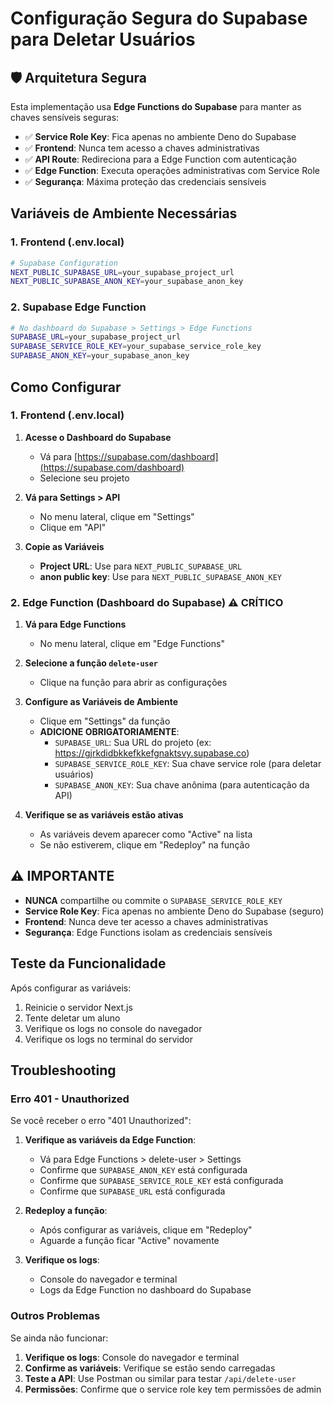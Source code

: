 # Configuração Segura do Supabase para Deletar Usuários

## 🛡️ Arquitetura Segura

Esta implementação usa **Edge Functions do Supabase** para manter as chaves sensíveis seguras:

- ✅ **Service Role Key**: Fica apenas no ambiente Deno do Supabase
- ✅ **Frontend**: Nunca tem acesso a chaves administrativas
- ✅ **API Route**: Redireciona para a Edge Function com autenticação
- ✅ **Edge Function**: Executa operações administrativas com Service Role
- ✅ **Segurança**: Máxima proteção das credenciais sensíveis

## Variáveis de Ambiente Necessárias

### 1. Frontend (.env.local)
```bash
# Supabase Configuration
NEXT_PUBLIC_SUPABASE_URL=your_supabase_project_url
NEXT_PUBLIC_SUPABASE_ANON_KEY=your_supabase_anon_key
```

### 2. Supabase Edge Function
```bash
# No dashboard do Supabase > Settings > Edge Functions
SUPABASE_URL=your_supabase_project_url
SUPABASE_SERVICE_ROLE_KEY=your_supabase_service_role_key
SUPABASE_ANON_KEY=your_supabase_anon_key
```

## Como Configurar

### 1. Frontend (.env.local)
1. **Acesse o Dashboard do Supabase**
   - Vá para [https://supabase.com/dashboard](https://supabase.com/dashboard)
   - Selecione seu projeto

2. **Vá para Settings > API**
   - No menu lateral, clique em "Settings"
   - Clique em "API"

3. **Copie as Variáveis**
   - **Project URL**: Use para `NEXT_PUBLIC_SUPABASE_URL`
   - **anon public key**: Use para `NEXT_PUBLIC_SUPABASE_ANON_KEY`

### 2. Edge Function (Dashboard do Supabase) ⚠️ CRÍTICO
1. **Vá para Edge Functions**
   - No menu lateral, clique em "Edge Functions"

2. **Selecione a função `delete-user`**
   - Clique na função para abrir as configurações

3. **Configure as Variáveis de Ambiente**
   - Clique em "Settings" da função
   - **ADICIONE OBRIGATORIAMENTE**:
     - `SUPABASE_URL`: Sua URL do projeto (ex: https://gjrkdidbkkefkkefgnaktsvy.supabase.co)
     - `SUPABASE_SERVICE_ROLE_KEY`: Sua chave service role (para deletar usuários)
     - `SUPABASE_ANON_KEY`: Sua chave anônima (para autenticação da API)

4. **Verifique se as variáveis estão ativas**
   - As variáveis devem aparecer como "Active" na lista
   - Se não estiverem, clique em "Redeploy" na função

## ⚠️ IMPORTANTE

- **NUNCA** compartilhe ou commite o `SUPABASE_SERVICE_ROLE_KEY`
- **Service Role Key**: Fica apenas no ambiente Deno do Supabase (seguro)
- **Frontend**: Nunca deve ter acesso a chaves administrativas
- **Segurança**: Edge Functions isolam as credenciais sensíveis

## Teste da Funcionalidade

Após configurar as variáveis:

1. Reinicie o servidor Next.js
2. Tente deletar um aluno
3. Verifique os logs no console do navegador
4. Verifique os logs no terminal do servidor

## Troubleshooting

### Erro 401 - Unauthorized
Se você receber o erro "401 Unauthorized":

1. **Verifique as variáveis da Edge Function**:
   - Vá para Edge Functions > delete-user > Settings
   - Confirme que `SUPABASE_ANON_KEY` está configurada
   - Confirme que `SUPABASE_SERVICE_ROLE_KEY` está configurada
   - Confirme que `SUPABASE_URL` está configurada

2. **Redeploy a função**:
   - Após configurar as variáveis, clique em "Redeploy"
   - Aguarde a função ficar "Active" novamente

3. **Verifique os logs**:
   - Console do navegador e terminal
   - Logs da Edge Function no dashboard do Supabase

### Outros Problemas
Se ainda não funcionar:

1. **Verifique os logs**: Console do navegador e terminal
2. **Confirme as variáveis**: Verifique se estão sendo carregadas
3. **Teste a API**: Use Postman ou similar para testar `/api/delete-user`
4. **Permissões**: Confirme que o service role key tem permissões de admin
